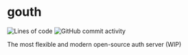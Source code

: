 # gouth
![Lines of code](https://img.shields.io/tokei/lines/github/art9studio/gouth)
![GitHub commit activity](https://img.shields.io/github/commit-activity/m/art9studio/gouth)

The most flexible and modern open-source auth server (WIP)
